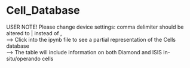 # Cell_Database
USER NOTE! Please change device settings: comma delimiter should be altered to | instead of ,<br>
--> Click into the ipynb file to see a partial representation of the Cells database<br>
--> The table will include information on both Diamond and ISIS in-situ/operando cells

